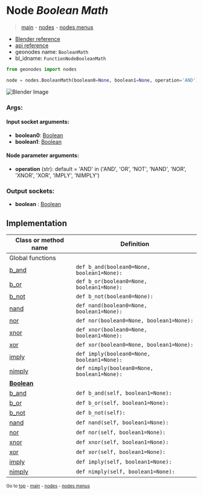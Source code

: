 # Node *Boolean Math*

> [main](../index.md) - [nodes](nodes.md) - [nodes menus](nodes_menus.md)

- [Blender reference](https://docs.blender.org/manual/en/latest/modeling/geometry_nodes/utilities/boolean_math.html)
- [api reference](https://docs.blender.org/api/current/bpy.types.FunctionNodeBooleanMath.html)
- geonodes name: `BooleanMath`
- bl_idname: `FunctionNodeBooleanMath`

```python
from geonodes import nodes

node = nodes.BooleanMath(boolean0=None, boolean1=None, operation='AND')
```

![Blender Image](https://docs.blender.org/manual/en/latest/_images/node-types_FunctionNodeBooleanMath.webp)

### Args:

#### Input socket arguments:

- **boolean0**: [Boolean](Boolean.md)
- **boolean1**: [Boolean](Boolean.md)

#### Node parameter arguments:

- **operation** (str): default = 'AND' in ('AND', 'OR', 'NOT', 'NAND', 'NOR', 'XNOR', 'XOR', 'IMPLY', 'NIMPLY')

### Output sockets:

- **boolean** : [Boolean](Boolean.md)

## Implementation

| Class or method name | Definition |
|----------------------|------------|
| Global functions |
| [b_and](A.md#b_and) | `def b_and(boolean0=None, boolean1=None):` |
| [b_or](A.md#b_or) | `def b_or(boolean0=None, boolean1=None):` |
| [b_not](A.md#b_not) | `def b_not(boolean0=None):` |
| [nand](A.md#nand) | `def nand(boolean0=None, boolean1=None):` |
| [nor](A.md#nor) | `def nor(boolean0=None, boolean1=None):` |
| [xnor](A.md#xnor) | `def xnor(boolean0=None, boolean1=None):` |
| [xor](A.md#xor) | `def xor(boolean0=None, boolean1=None):` |
| [imply](A.md#imply) | `def imply(boolean0=None, boolean1=None):` |
| [nimply](A.md#nimply) | `def nimply(boolean0=None, boolean1=None):` |
| **[Boolean](Boolean.md)** |
| [b_and](Boolean.md#b_and) | `def b_and(self, boolean1=None):` |
| [b_or](Boolean.md#b_or) | `def b_or(self, boolean1=None):` |
| [b_not](Boolean.md#b_not) | `def b_not(self):` |
| [nand](Boolean.md#nand) | `def nand(self, boolean1=None):` |
| [nor](Boolean.md#nor) | `def nor(self, boolean1=None):` |
| [xnor](Boolean.md#xnor) | `def xnor(self, boolean1=None):` |
| [xor](Boolean.md#xor) | `def xor(self, boolean1=None):` |
| [imply](Boolean.md#imply) | `def imply(self, boolean1=None):` |
| [nimply](Boolean.md#nimply) | `def nimply(self, boolean1=None):` |

<sub>Go to [top](#node-Boolean-Math) - [main](../index.md) - [nodes](nodes.md) - [nodes menus](nodes_menus.md)</sub>

